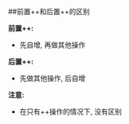 ##前置++和后置++的区别


**前置++:** 
- 先自增, 再做其他操作

**后置++:**   
- 先做其他操作, 后自增

**注意:**
- 在只有++操作的情况下, 没有区别


